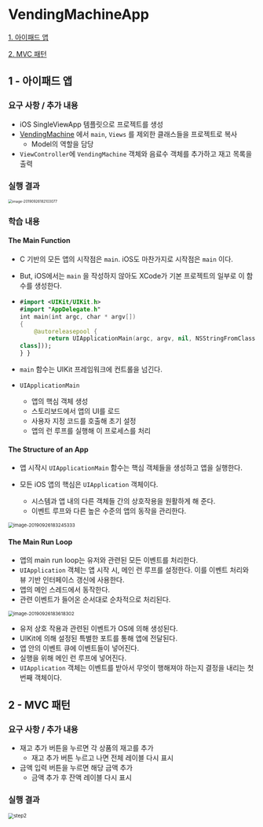 # VendingMachineApp

[1. 아이패드 앱](#1---아이패드-앱)

[2. MVC 패턴](#2---MVC-패턴)

## 1 - 아이패드 앱

###  요구 사항 / 추가 내용

- iOS SingleViewApp 템플릿으로 프로젝트를 생성
- [VendingMachine](https://github.com/cmindy/vendingmachine) 에서 `main`, `Views` 를 제외한 클래스들을 프로젝트로 복사
  - Model의 역할을 담당
- `ViewController`에 `VendingMachine` 객체와 음료수 객체를 추가하고 재고 목록을 출력



### 실행 결과

<img src="https://tva1.sinaimg.cn/large/006y8mN6gy1g7d1k50yobj30n003uweu.jpg" alt="image-20190926182103077" style="zoom:50%;" />

### 학습 내용

#### The Main Function

- C 기반의 모든 앱의 시작점은 `main`. iOS도 마찬가지로 시작점은 `main` 이다.

- But, iOS에서는 `main` 을 작성하지 않아도 XCode가 기본 프로젝트의 일부로 이 함수를 생성한다.

- ```swift
  #import <UIKit/UIKit.h>
  #import "AppDelegate.h"
  int main(int argc, char * argv[])
  {
      @autoreleasepool {
          return UIApplicationMain(argc, argv, nil, NSStringFromClass([AppDelegate
  class]));
  } }
  ```
  
- `main` 함수는 UIKit 프레임워크에 컨트롤을 넘긴다.

- `UIApplicationMain` 

  - 앱의 핵심 객체 생성
  - 스토리보드에서 앱의 UI를 로드
  - 사용자 지정 코드를 호출해 초기 설정
  - 앱의 런 루프를 실행해 이 프로세스를 처리

#### The Structure of an App

- 앱 시작시  `UIApplicationMain` 함수는 핵심 객체들을 생성하고 앱을 실행한다.

- 모든 iOS 앱의 핵심은 `UIApplication` 객체이다.
  - 시스템과 앱 내의 다른 객체들 간의 상호작용을 원활하게 해 준다.
  - 이벤트 루프와 다른 높은 수준의 앱의 동작을 관리한다.

<img src="https://tva1.sinaimg.cn/large/006y8mN6gy1g7d1w6xinuj31330u0agf.jpg" alt="image-20190926183245333" style="zoom:67%;" />



#### The Main Run Loop

- 앱의 main run loop는 유저와 관련된 모든 이벤트를 처리한다.
- `UIApplication` 객체는 앱 시작 시, 메인 런 루프를 설정한다. 이를 이벤트 처리와 뷰 기반 인터페이스 갱신에 사용한다.
- 앱의 메인 스레드에서 동작한다.
- 관련 이벤트가 들어온 순서대로 순차적으로 처리된다.

<img src="https://tva1.sinaimg.cn/large/006y8mN6gy1g7d201ev4pj31an0u00zm.jpg" alt="image-20190926183618302" style="zoom:67%;" />

- 유저 상호 작용과 관련된 이벤트가 OS에 의해 생성된다.
- UIKit에 의해 설정된 특별한 포트를 통해 앱에 전달된다.
- 앱 안의 이벤트 큐에 이벤트들이 넣어진다.
- 실행을 위해 메인 런 루프에 넣어진다.
- `UIApplication` 객체는 이벤트를 받아서 무엇이 행해져야 하는지 결정을 내리는 첫번째 객체이다.



## 2 - MVC 패턴

###  요구 사항 / 추가 내용

- 재고 추가 버튼을 누르면 각 상품의 재고를 추가
  - 재고 추가 버튼 누르고 나면 전체 레이블 다시 표시
- 금액 입력 버튼을 누르면 해당 금액 추가
  - 금액 추가 후 잔액 레이블 다시 표시



### 실행 결과

<img src="assets/step2.gif" alt="step2" style="zoom:70%;" />

